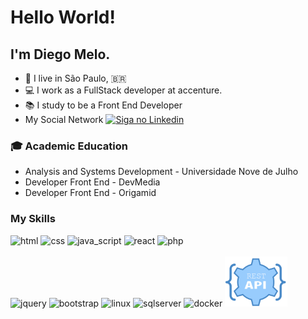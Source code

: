 
# Hello World!

## I'm Diego Melo.
- 📍  I live in São Paulo, 🇧🇷
- 💻 I work as a FullStack developer at accenture.
- 📚 I study to be a Front End Developer
- My Social Network <a style="border-radius= 4px;" href="https://www.linkedin.com/in/diego-melo-1863971b2/">
    <img alt="Siga no Linkedin" src="https://img.shields.io/badge/-LinkedIn-blue?style=flat-square&logo=Linkedin&logoColor=white&link=https://www.linkedin.com/in/diego-melo-1863971b2/"> </a>


### :mortar_board: Academic Education
- Analysis and Systems Development - Universidade Nove de Julho
- Developer Front End - DevMedia
- Developer Front End - Origamid


### My Skills
<img src="https://cdn.jsdelivr.net/gh/devicons/devicon/icons/html5/html5-plain-wordmark.svg" alt="html" width="100" height="100" style="max-width:100%;"></img>
<img src="https://cdn.jsdelivr.net/gh/devicons/devicon/icons/css3/css3-plain-wordmark.svg" alt="css" width="100" height="100" style="max-width:100%;">
<img src="https://cdn.jsdelivr.net/gh/devicons/devicon/icons/javascript/javascript-original.svg" alt="java_script" width="100" height="100" style="max-width:100%;"/>
<img src="https://cdn.jsdelivr.net/gh/devicons/devicon/icons/react/react-original-wordmark.svg" alt="react" width="100" height="100" style="max-width:100%;"/>
<img src="https://cdn.jsdelivr.net/gh/devicons/devicon@latest/icons/php/php-original.svg"  alt="php" width="100" height="100" style="max-width:100%" />
<br><br>
<img src="https://cdn.jsdelivr.net/gh/devicons/devicon@latest/icons/jquery/jquery-original-wordmark.svg" alt="jquery" width="100" height="100" style="max-width:100%"/>
<img src="https://cdn.jsdelivr.net/gh/devicons/devicon@latest/icons/bootstrap/bootstrap-original-wordmark.svg" alt="bootstrap" width="100" height="100" style="max-width:100%"/>
<img src="https://cdn.jsdelivr.net/gh/devicons/devicon@latest/icons/linux/linux-original.svg" alt="linux" width="100" height="100" style="max-width:100%" />
<img src="https://cdn.jsdelivr.net/gh/devicons/devicon/icons/microsoftsqlserver/microsoftsqlserver-plain-wordmark.svg" alt="sqlserver" width="100" height="100" style="max-width:100%;"/>
<img src="https://cdn.jsdelivr.net/gh/devicons/devicon@latest/icons/docker/docker-original.svg" alt="docker" width="100" height="100" style="max-width:100%;"/>
<img src="https://github.com/diego105xz/RepositorioImg/blob/main/rest_API.png" alt="docker" width="100" style="max-width:100%;"/>

